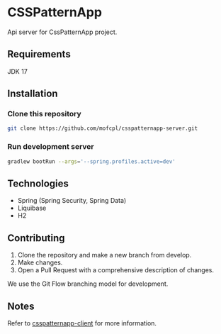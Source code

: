 

# CSSPatternApp

Api server for CssPatternApp project.

## Requirements

JDK 17

## Installation

### Clone this repository
```bash
git clone https://github.com/mofcpl/csspatternapp-server.git
```

### Run development server
```bash
gradlew bootRun --args='--spring.profiles.active=dev' 
```

## Technologies

* Spring (Spring Security, Spring Data)
* Liquibase
* H2

## Contributing

1. Clone the repository and make a new branch from develop.
2. Make changes.
3. Open a Pull Request with a comprehensive description of changes.

We use the Git Flow branching model for development.

## Notes

Refer to [csspatternapp-client](https://github.com/mofcpl/csspatternapp-client) for more information.

